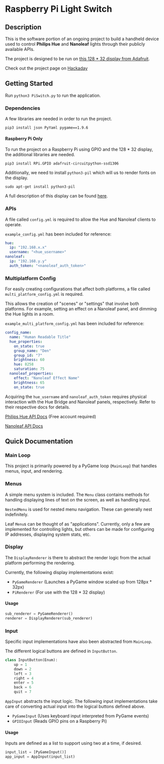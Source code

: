 # Raspberry Pi Light Switch

## Description

This is the software portion of an ongoing project to build a handheld device used to control **Philips Hue** and **Nanoleaf** lights through their publicly available APIs.

The project is designed to be run on [this 128 * 32 display from Adafruit](https://learn.adafruit.com/adafruit-pioled-128x32-mini-oled-for-raspberry-pi/overview).

Check out the project page on [Hackaday](https://hackaday.io/project/170825-raspberry-pi-huenanoleaf-light-swtich)

## Getting Started 

Run `python3 PiSwitch.py` to run the application.

### Dependencies

A few libraries are needed in order to run the project.

`pip3 install json PyYaml pygame==1.9.6`

#### Raspberry Pi Only
To run the project on a Raspberry Pi using GPIO and the 128 * 32 display, the additional libraries are needed.

`pip3 install RPi.GPIO adafruit-circuitpython-ssd1306`

Additionally, we need to install `python3-pil` which will us to render fonts on the display.

`sudo apt-get install python3-pil`

A full description of this display can be found [here](https://learn.adafruit.com/adafruit-pioled-128x32-mini-oled-for-raspberry-pi/usage).


### APIs

A file called `config.yml` is required to allow the Hue and Nanoleaf clients to operate.

`example_config.yml` has been included for reference:

```yaml
hue:
  ip: "192.168.x.x"
  username: "<hue_username>"
nanoleaf:
  ip: "192.168.y.y"
  auth_token: "<nanoleaf_auth_token>"
```

### Multiplatform Config
For easily creating configurations that affect both platforms, a file called `multi_platform_config.yml` is required.

This allows the creation of "scenes" or "settings" that involve both platforms. For example, setting an effect on a Nanoleaf panel, and dimming the Hue lights in a room.

`example_multi_platform_config.yml` has been included for reference:

```yaml
config_name:
  name: "Human Readable Title"
  hue_properties:
    on_state: true
    group_name: "Den"
    group_id: "7"
    brightness: 60
    hue: 8258
    saturation: 75
  nanoleaf_properties:
    effect: "Nanoleaf Effect Name"
    brightness: 65
    on_state: true
```

Acquiring the `hue_username` and `nanoleaf_auth_token` requires physical interaction with the Hue Bridge and Nanoleaf panels, respectively. Refer to their respective docs for details.

[Philips Hue API Docs](https://developers.meethue.com/develop/hue-api/) (Free account required)

[Nanoleaf API Docs](https://documenter.getpostman.com/view/1559645/RW1gEcCH?version=latest)

## Quick Documentation

### Main Loop

This project is primarily powered by a PyGame loop (`MainLoop`) that handles menus, input, and rendering.

### Menus
A simple menu system is included. The `Menu` class contains methods for handling displaying lines of text on the screen, as well as handling input.

`NestedMenu` is used for nested menu navigation. These can generally nest indefinitely.

Leaf `Menu`s can be thought of as "applications". Currently, only a few are implemented for controlling lights, but others can be made for configuring IP addresses, displaying system stats, etc.

### Display

The `DisplayRenderer` is there to abstract the render logic from the actual platform performing the rendering.

Currently, the following display implementations exist:

- `PyGameRenderer` (Launches a PyGame window scaled up from 128px * 32px)
- `PiRenderer` (For use with the 128 * 32 display)

#### Usage
```python
sub_renderer = PyGameRenderer()
renderer = DisplayRenderer(sub_renderer)
```

### Input

Specific input implementations have also been abstracted from `MainLoop`.

The different logical buttons are defined in `InputButton`.

```python
class InputButton(Enum):
    up = 1
    down = 2
    left = 3
    right = 4
    enter = 5
    back = 6
    quit = 7
```

`AppInput` abstracts the input logic. The following input implementations take care of converting actual input into the logical buttons defined above.

- `PyGameInput` (Uses keyboard input interpreted from PyGame events)
- `GPIOInput` (Reads GPIO pins on a Raspberry Pi)

#### Usage
Inputs are defined as a list to support using two at a time, if desired.
```python
input_list = [PyGameInput()]
app_input = AppInput(input_list)
```
